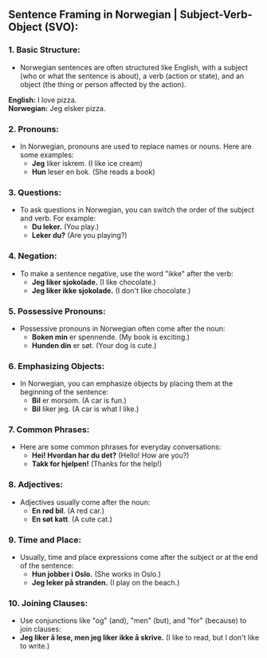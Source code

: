 ## Sentence Framing in Norwegian | Subject-Verb-Object (SVO):

### 1. Basic Structure:

- Norwegian sentences are often structured like English, with a subject (who or what the sentence is about), a verb (action or state), and an object (the thing or person affected by the action).

**English:** I love pizza.  
**Norwegian:** Jeg elsker pizza.

### 2. Pronouns:

- In Norwegian, pronouns are used to replace names or nouns. Here are some examples:
  - **Jeg** liker iskrem. (I like ice cream)
  - **Hun** leser en bok. (She reads a book)

### 3. Questions:

- To ask questions in Norwegian, you can switch the order of the subject and verb. For example:
  - **Du leker.** (You play.)
  - **Leker du?** (Are you playing?)

### 4. Negation:

- To make a sentence negative, use the word "ikke" after the verb:
  - **Jeg liker sjokolade.** (I like chocolate.)
  - **Jeg liker ikke sjokolade.** (I don't like chocolate.)

### 5. Possessive Pronouns:

- Possessive pronouns in Norwegian often come after the noun:
  - **Boken min** er spennende. (My book is exciting.)
  - **Hunden din** er søt. (Your dog is cute.)

### 6. Emphasizing Objects:

- In Norwegian, you can emphasize objects by placing them at the beginning of the sentence:
  - **Bil** er morsom. (A car is fun.)
  - **Bil** liker jeg. (A car is what I like.)

### 7. Common Phrases:

- Here are some common phrases for everyday conversations:
  - **Hei! Hvordan har du det?** (Hello! How are you?)
  - **Takk for hjelpen!** (Thanks for the help!)

### 8. Adjectives:

- Adjectives usually come after the noun:
  - **En rød bil**. (A red car.)
  - **En søt katt**. (A cute cat.)

### 9. Time and Place:

- Usually, time and place expressions come after the subject or at the end of the sentence:
  - **Hun jobber i Oslo.** (She works in Oslo.)
  - **Jeg leker på stranden.** (I play on the beach.)

### 10. Joining Clauses:

- Use conjunctions like "og" (and), "men" (but), and "for" (because) to join clauses:
- **Jeg liker å lese, men jeg liker ikke å skrive.** (I like to read, but I don't like to write.)
